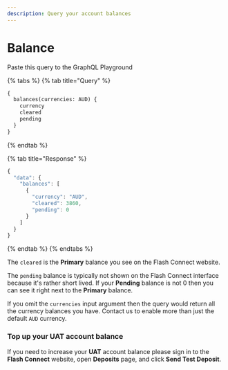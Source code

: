 ```yaml
---
description: Query your account balances
---
```


# Balance

Paste this query to the GraphQL Playground

{% tabs %}
{% tab title="Query" %}
```graphql
{
  balances(currencies: AUD) {
    currency
    cleared
    pending
  }
}
```
{% endtab %}

{% tab title="Response" %}
```javascript
{
  "data": {
    "balances": [
      {
        "currency": "AUD",
        "cleared": 3860,
        "pending": 0
      }
    ]
  }
}
```
{% endtab %}
{% endtabs %}

The `cleared` is the **Primary** balance you see on the Flash Connect website.

The `pending` balance is typically not shown on the Flash Connect interface because it's rather short lived. If your **Pending** balance is not 0 then you can see it right next to the **Primary** balance.

If you omit the `currencies` input argument then the query would return all the currency balances you have. Contact us to enable more than just the default `AUD` currency.

### Top up your UAT account balance

If you need to increase your **UAT** account balance please sign in to the **Flash Connect** website, open **Deposits** page, and click **Send Test Deposit**.



